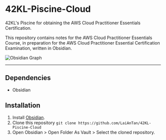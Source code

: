 # 42KL-Piscine-Cloud

42KL's Piscine for obtaining the AWS Cloud Practitioner Essentials Certification.

This repository contains notes for the AWS Cloud Practitioner Essentials Course, in preparation for the AWS Cloud Practitioner Essential Certification Examination, written in Obsidian.

![Obsidian Graph](./../Attachments/graph.png)

---

## Dependencies
- Obsidian

## Installation

1. Install [Obsidian](https://obsidian.md/download).
2. Clone this repository `git clone https://github.com/LaiAnTan/42KL-Piscine-Cloud`
3. Open Obsidian > Open Folder As Vault > Select the cloned repository.